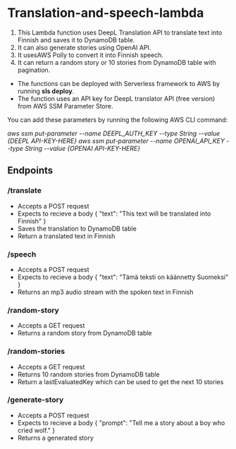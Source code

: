 # Translation-and-speech-lambda
1. This Lambda function uses DeepL Translation API to translate text into Finnish and saves it to DynamoDB table.
2. It can also generate stories using OpenAI API.
3. It usesAWS Polly to convert it into Finnish speech.
4. It can return a random story or 10 stories from DynamoDB table with pagination.

- The functions can be deployed with Serverless framework to AWS by running **sls deploy**.
- The function uses an API key for DeepL translator API (free version) from AWS SSM Parameter Store.

You can add these parameters by running the following AWS CLI command:

*aws ssm put-parameter --name DEEPL_AUTH_KEY --type String --value {DEEPL API-KEY-HERE}*
*aws ssm put-parameter --name OPENAI_API_KEY --type String --value {OPENAI API-KEY-HERE}*

## Endpoints

 ### /translate

  - Accepts a POST request
  - Expects to recieve a body { "text": "This text will be translated into Finnish" }
  - Saves the translation to DynamoDB table
  - Return a translated text in Finnish
  
### /speech

  - Accepts a POST request
  - Expects to recieve a body { "text": "Tämä teksti on käännetty Suomeksi" }
  - Returns an mp3 audio stream with the spoken text in Finnish

### /random-story

  - Accepts a GET request
  - Returns a random story from DynamoDB table

### /random-stories

  - Accepts a GET request
  - Returns 10 random stories from DynamoDB table
  - Return a lastEvaluatedKey which can be used to get the next 10 stories

### /generate-story

  - Accepts a POST request
  - Expects to recieve a body { "prompt": "Tell me a story about a boy who cried wolf." }
  - Returns a generated story